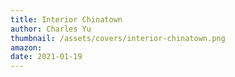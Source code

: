 ```yaml
---
title: Interior Chinatown
author: Charles Yu
thumbnail: /assets/covers/interior-chinatown.png
amazon:
date: 2021-01-19
---
```


